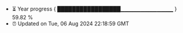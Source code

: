 - ⏳ Year progress { █████████████████▁▁▁▁▁▁▁▁▁▁▁▁▁ } 59.82 %
- ⏰ Updated on Tue, 06 Aug 2024 22:18:59 GMT

